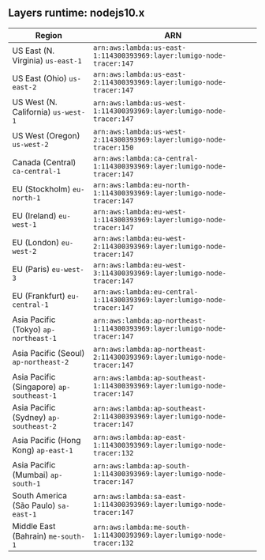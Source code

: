 Layers runtime: nodejs10.x
----
| Region | ARN |
| --- | --- |
|US East (N. Virginia)  `us-east-1`|`arn:aws:lambda:us-east-1:114300393969:layer:lumigo-node-tracer:147`|
|US East (Ohio)  `us-east-2`|`arn:aws:lambda:us-east-2:114300393969:layer:lumigo-node-tracer:147`|
|US West (N. California)  `us-west-1`|`arn:aws:lambda:us-west-1:114300393969:layer:lumigo-node-tracer:147`|
|US West (Oregon)  `us-west-2`|`arn:aws:lambda:us-west-2:114300393969:layer:lumigo-node-tracer:150`|
|Canada (Central)  `ca-central-1`|`arn:aws:lambda:ca-central-1:114300393969:layer:lumigo-node-tracer:147`|
|EU (Stockholm)  `eu-north-1`|`arn:aws:lambda:eu-north-1:114300393969:layer:lumigo-node-tracer:147`|
|EU (Ireland)  `eu-west-1`|`arn:aws:lambda:eu-west-1:114300393969:layer:lumigo-node-tracer:147`|
|EU (London)  `eu-west-2`|`arn:aws:lambda:eu-west-2:114300393969:layer:lumigo-node-tracer:147`|
|EU (Paris)  `eu-west-3`|`arn:aws:lambda:eu-west-3:114300393969:layer:lumigo-node-tracer:147`|
|EU (Frankfurt)  `eu-central-1`|`arn:aws:lambda:eu-central-1:114300393969:layer:lumigo-node-tracer:147`|
|Asia Pacific (Tokyo)  `ap-northeast-1`|`arn:aws:lambda:ap-northeast-1:114300393969:layer:lumigo-node-tracer:147`|
|Asia Pacific (Seoul)  `ap-northeast-2`|`arn:aws:lambda:ap-northeast-2:114300393969:layer:lumigo-node-tracer:147`|
|Asia Pacific (Singapore)  `ap-southeast-1`|`arn:aws:lambda:ap-southeast-1:114300393969:layer:lumigo-node-tracer:147`|
|Asia Pacific (Sydney)  `ap-southeast-2`|`arn:aws:lambda:ap-southeast-2:114300393969:layer:lumigo-node-tracer:147`|
|Asia Pacific (Hong Kong)  `ap-east-1`|`arn:aws:lambda:ap-east-1:114300393969:layer:lumigo-node-tracer:132`|
|Asia Pacific (Mumbai)  `ap-south-1`|`arn:aws:lambda:ap-south-1:114300393969:layer:lumigo-node-tracer:147`|
|South America (São Paulo)  `sa-east-1`|`arn:aws:lambda:sa-east-1:114300393969:layer:lumigo-node-tracer:147`|
|Middle East (Bahrain)  `me-south-1`|`arn:aws:lambda:me-south-1:114300393969:layer:lumigo-node-tracer:132`|
